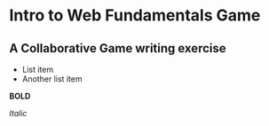 # Intro to Web Fundamentals Game

## A Collaborative Game writing exercise

- List item
- Another list item

**BOLD**

_Italic_